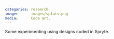 ```yaml
---
categories: research
image:      images/splats.png
media:      Code art.
---
```

Some experimenting using designs coded in Spryte.
